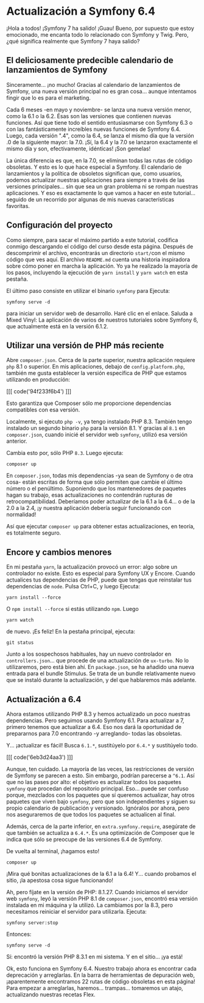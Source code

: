 # Actualización a Symfony 6.4

¡Hola a todos! ¡Symfony 7 ha salido! ¡Guau! Bueno, por supuesto que estoy emocionado, me encanta todo lo relacionado con Symfony y Twig. Pero, ¿qué significa realmente que Symfony 7 haya salido?

## El deliciosamente predecible calendario de lanzamientos de Symfony

Sinceramente... ¡no mucho! Gracias al calendario de lanzamientos de Symfony, una nueva versión principal no es gran cosa... aunque intentamos fingir que lo es para el marketing.

Cada 6 meses -en mayo y noviembre- se lanza una nueva versión menor, como la 6.1 o la 6.2. Ésas son las versiones que contienen nuevas funciones. Así que tiene todo el sentido entusiasmarse con Symfony 6.3 o con las fantásticamente increíbles nuevas funciones de Symfony 6.4. Luego, cada versión ".4", como la 6.4, se lanza el mismo día que la versión .0 de la siguiente mayor: la 7.0. ¡Sí, la 6.4 y la 7.0 se lanzaron exactamente el mismo día y son, efectivamente, idénticas! ¡Son gemelas!

La única diferencia es que, en la 7.0, se eliminan todas las rutas de código obsoletas. Y esto es lo que hace especial a Symfony. El calendario de lanzamientos y la política de obsoletos significan que, como usuarios, podemos actualizar nuestras aplicaciones para siempre a través de las versiones principales... sin que sea un gran problema ni se rompan nuestras aplicaciones. Y eso es exactamente lo que vamos a hacer en este tutorial... seguido de un recorrido por algunas de mis nuevas características favoritas.

## Configuración del proyecto

Como siempre, para sacar el máximo partido a este tutorial, codifica conmigo descargando el código del curso desde esta página. Después de descomprimir el archivo, encontrarás un directorio `start/`con el mismo código que ves aquí. El archivo `README.md` cuenta una historia inspiradora sobre cómo poner en marcha la aplicación. Yo ya he realizado la mayoría de los pasos, incluyendo la ejecución de `yarn install` y `yarn watch` en esta pestaña.

El último paso consiste en utilizar el binario `symfony` para Ejecuta:

```terminal
symfony serve -d
```

para iniciar un servidor web de desarrollo. Haré clic en el enlace. Saluda a Mixed Vinyl: La aplicación de varios de nuestros tutoriales sobre Symfony 6, que actualmente está en la versión 6.1.2.

## Utilizar una versión de PHP más reciente

Abre `composer.json`. Cerca de la parte superior, nuestra aplicación requiere `php` 8.1 o superior. En mis aplicaciones, debajo de `config.platform.php`, también me gusta establecer la versión específica de PHP que estamos utilizando en producción:

[[[ code('94f233f6b4') ]]]

Esto garantiza que Composer sólo me proporcione dependencias compatibles con esa versión.

Localmente, si ejecuto `php -v`, ya tengo instalado PHP 8.3. También tengo instalado un segundo binario `php` para la versión 8.1. Y gracias al `8.1` en `composer.json`, cuando inicié el servidor web `symfony`, utilizó esa versión anterior.

Cambia esto por, sólo PHP `8.3`. Luego ejecuta:

```terminal
composer up
```

En `composer.json`, todas mis dependencias -ya sean de Symfony o de otra cosa- están escritas de forma que sólo permiten que cambie el último número o el penúltimo. Suponiendo que los mantenedores de paquetes hagan su trabajo, esas actualizaciones no contendrán rupturas de retrocompatibilidad. Deberíamos poder actualizar de la 6.1 a la 6.4... o de la 2.0 a la 2.4, ¡y nuestra aplicación debería seguir funcionando con normalidad!

Así que ejecutar `composer up` para obtener estas actualizaciones, en teoría, es totalmente seguro.

## Encore y cambios menores

En mi pestaña `yarn`, la actualización provocó un error: algo sobre un controlador no existe. Esto es especial para Symfony UX y Encore. Cuando actualices tus dependencias de PHP, puede que tengas que reinstalar tus dependencias de `node`. Pulsa Ctrl+C, y luego Ejecuta:

```terminal
yarn install --force
```

O `npm install --force` si estás utilizando `npm`. Luego

```terminal
yarn watch
```

de nuevo. ¡Es feliz! En la pestaña principal, ejecuta:

```terminal
git status
```

Junto a los sospechosos habituales, hay un nuevo controlador en `controllers.json`... que procede de una actualización de `ux-turbo`. No lo utilizaremos, pero está bien ahí. En `package.json`, se ha añadido una nueva entrada para el bundle Stimulus. Se trata de un bundle relativamente nuevo que se instaló durante la actualización, y del que hablaremos más adelante.

## Actualización a 6.4

Ahora estamos utilizando PHP 8.3 y hemos actualizado un poco nuestras dependencias. Pero seguimos usando Symfony 6.1. Para actualizar a 7, primero tenemos que actualizar a 6.4. Eso nos dará la oportunidad de prepararnos para 7.0 encontrando -y arreglando- todas las obsoletas.

Y... ¡actualizar es fácil! Busca `6.1.*`, sustitúyelo por `6.4.*` y sustitúyelo todo.

[[[ code('6eb3d24aa3') ]]]

Aunque, ten cuidado. La mayoría de las veces, las restricciones de versión de Symfony se parecen a esto. Sin embargo, podrían parecerse a `^6.1`. Así que no las pases por alto: el objetivo es actualizar todos los paquetes `symfony` que procedan del repositorio principal. Eso... puede ser confuso porque, mezclados con los paquetes que sí queremos actualizar, hay otros paquetes que viven bajo `symfony`, pero que son independientes y siguen su propio calendario de publicación y versionado. Ignóralos por ahora, pero nos aseguraremos de que todos los paquetes se actualicen al final.

Además, cerca de la parte inferior, en `extra.symfony.require`, asegúrate de que también se actualiza a `6.4.*`. Es una optimización de Composer que le indica que sólo se preocupe de las versiones 6.4 de Symfony.

De vuelta al terminal, ¡hagamos esto!

```terminal
composer up
```

¡Mira qué bonitas actualizaciones de la 6.1 a la 6.4! Y... cuando probamos el sitio, ¡la apestosa cosa sigue funcionando! 

Ah, pero fíjate en la versión de PHP: 8.1.27. Cuando iniciamos el servidor web `symfony`, leyó la versión PHP 8.1 de `composer.json`, encontró esa versión instalada en mi máquina y la utilizó. La cambiamos por la 8.3, pero necesitamos reiniciar el servidor para utilizarla. Ejecuta:

```terminal
symfony server:stop
```

Entonces:

```terminal
symfony serve -d
```

Sí: encontró la versión PHP 8.3.1 en mi sistema. Y en el sitio... ¡ya está!

Ok, esto funciona en Symfony 6.4. Nuestro trabajo ahora es encontrar cada deprecación y arreglarlas. En la barra de herramientas de depuración web, ¡aparentemente encontramos 22 rutas de código obsoletas en esta página! Para empezar a arreglarlas, haremos... trampas... tomaremos un atajo, actualizando nuestras recetas Flex.
